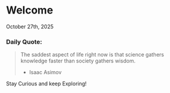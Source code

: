 # Welcome

October 27th, 2025

### Daily Quote:
> The saddest aspect of life right now is that science gathers knowledge faster than society gathers wisdom.
> 	- Isaac Asimov

Stay Curious and keep Exploring!

